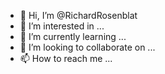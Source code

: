 - 👋 Hi, I’m @RichardRosenblat
- 👀 I’m interested in ...
- 🌱 I’m currently learning ...
- 💞️ I’m looking to collaborate on ...
- 📫 How to reach me ...

<!---
RichardRosenblat/RichardRosenblat is a ✨ special ✨ repository because its `README.md` (this file) appears on your GitHub profile.
You can click the Preview link to take a look at your changes.
--->
